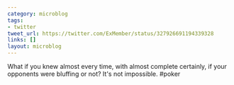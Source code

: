 ```yaml
---
category: microblog
tags:
- twitter
tweet_url: https://twitter.com/ExMember/status/327926691194339328
links: []
layout: microblog
---
```

What if you knew almost every time, with almost complete certainly, if your opponents were bluffing or not? It's not impossible. #poker
